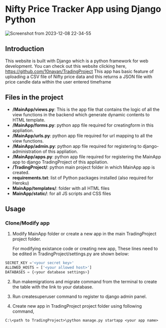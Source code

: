 # Nifty Price Tracker App using Django Python
![Screenshot from 2023-12-08 22-34-55](https://github.com/10nayan/TradingProject/assets/88362758/5bcad675-1333-41d3-9acd-2e33484513a5)
## Introduction
This website is built with Django which is a python framework for web development.
You can check out this website clicking here, https://github.com/10nayan/TradingProject
This app has basic feature of uploading a CSV file of Nifty price data and this returns a JSON file with price candle data within the user entered timeframe
## Files in the project
- **/MainApp/views.py**: This is the app file that contains the logic of all the view functions in the backend which generate dynamic contents to HTML template.
- **/MainApp/forms.py**: python app file  required for creatingform in this appliation.
- **/MainApp/urls.py**: python app file  required for url mapping to all the view functions.
- **/MainApp/admin.py**: python app file  required for registering to django-administration of this appliation.
- **/MainApp/apps.py**: python app file  required for registering the MainApp app to django TradingProject of this appliation.
- **/TradingProject/**: python main project folder in which MainApp app is created.
- **requirements.txt**: list of Python packages installed (also required for Heroku)
- **MainApp/templates/**: folder with all HTML files
- **MainApp/static/**: for all JS scripts and CSS files
## Usage
### Clone/Modify app
1. Modify MainApp folder or create a new app in the main TradingProject project folder.

    For modifying existance code or creating new app, These lines need to be edited in TradingProject/settings.py are shown below:
```python
SECRET_KEY ='<your secret key>'
ALLOWED_HOSTS = ['<your allowed host>']
DATABASES = {<your database settings>}
```
2. Run makemigrations and migrate command from the terminal to create the table with the link to your database.

3. Run createsuperuser command to register to django admin panel.

4. Create new app in TradingProject project folder using following command,
    
```console
C:\<path to TradingProject>\python manage.py startapp <your app name>
```
